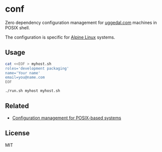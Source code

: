 conf
====

Zero dependency configuration management for
[uggedal.com](http://uggedal.com) machines
in POSIX shell.

The configuration is specific for [Alpine Linux][alpine] systems.

Usage
-----

```sh
cat <<EOF > myhost.sh
roles='development packaging'
name='Your name'
email=you@name.com
EOF

./run.sh myhost myhost.sh
```

Related
-------

* [Configuration management for POSIX-based systems][posix_cm]

License
-------

MIT

[alpine]: http://alpinelinux.org/
[posix_cm]: http://www.webprojekty.cz/ccx/wobsite/article/posix_cm.html
